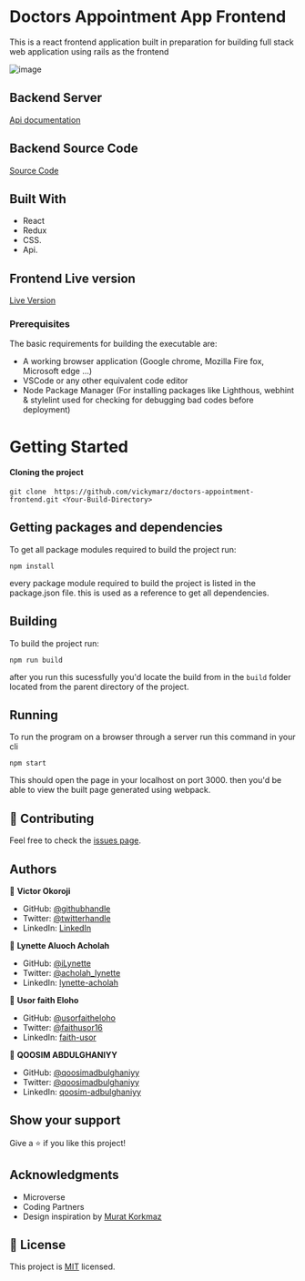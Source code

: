 # Doctors Appointment App Frontend

This is a react frontend application built in preparation for building full stack web application using rails as the frontend

![image](https://user-images.githubusercontent.com/63473584/186262714-ab1b518a-a956-4d85-99f1-bacdb543c457.png)

## Backend Server

[Api documentation](https://doctorsappointmentapp.herokuapp.com/api-docs/index.html)

## Backend Source Code

[Source Code](https://github.com/vickymarz/doctors-appointment-backend)

## Built With
- React
- Redux
- CSS.
- Api.

## Frontend Live version

[Live Version](https://github.com/vickymarz/doctors-appointment-backend)

### Prerequisites
The basic requirements for building the executable are:

- A working browser application (Google chrome, Mozilla Fire fox, Microsoft edge ...)
- VSCode or any other equivalent code editor
- Node Package Manager (For installing packages like Lighthous, webhint & stylelint used for checking for debugging bad codes before deployment)

# Getting Started

#### Cloning the project

```
git clone  https://github.com/vickymarz/doctors-appointment-frontend.git <Your-Build-Directory>
```
## Getting packages and dependencies
To get all package modules required to build the project run:
```
npm install
```
every package module required to build the project is listed in the package.json file. this is used as a reference to get all dependencies.

## Building 

To build the project run:
```
npm run build
```
after you run this sucessfully you'd locate the build from in the ```build``` folder located from the parent directory of the project.

## Running

To run the program on a browser through a server run this command in your cli
```
npm start
```
This should open the page in your localhost on port 3000. then you'd be able to view the built page generated using webpack.

## 🤝 Contributing

Feel free to check the [issues page](../../issues/).

## Authors

:man: **Victor Okoroji**

- GitHub: [@githubhandle](https://github.com/vickymarz)
- Twitter: [@twitterhandle](https://twitter.com/Vicky_marz)
- LinkedIn: [LinkedIn](https://www.linkedin.com/in/victorebubeokoroji/)

:woman: **Lynette Aluoch Acholah**

- GitHub: [@iLynette](https://github.com/iLynette)
- Twitter: [@acholah_lynette](https://twitter.com/acholah_lynette)
- LinkedIn: [lynette-acholah](https://linkedin.com/in/lynette-acholah)


:woman: **Usor faith Eloho**

- GitHub: [@usorfaitheloho](https://github.com/usorfaitheloho)
- Twitter: [@faithusor16](https://twitter.com/faithusor16)
- LinkedIn: [faith-usor](https://linkedin.com/in/faith-usor)

:man: **QOOSIM ABDULGHANIYY**

- GitHub: [@qoosimadbulghaniyy](https://github.com/Qoosim)
- Twitter: [@qoosimadbulghaniyy](https://twitter.com/qoosim_ayinde)
- LinkedIn: [qoosim-adbulghaniyy](https://www.linkedin.com/in/qoosim)


## Show your support

Give a ⭐️ if you like this project!

## Acknowledgments

- Microverse
- Coding Partners
- Design inspiration by [Murat Korkmaz](https://www.behance.net/gallery/26425031/Vespa-Responsive-Redesign)

## 📝 License

This project is [MIT](./MIT.md) licensed.
